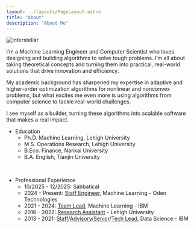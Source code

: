 ```yaml
---
layout: ../layouts/PageLayout.astro
title: "About"
description: "About Me"
---
```


![interstellar](/assets/pics/interstellar.jpg)

I’m a Machine Learning Engineer and Computer Scientist who loves designing and building algorithms to solve tough problems. I’m all about taking theoretical concepts and turning them into practical, real-world solutions that drive innovation and efficiency.

My academic background has sharpened my expertise in adaptive and higher-order optimization algorithms for nonlinear and nonconvex problems, but what excites me even more is using algorithms from computer science to tackle real-world challenges.

I see myself as a builder, turning these algorithms into scalable software that makes a real impact.


 - Education
   - Ph.D. Machine Learning, Lehigh University
   - M.S. Operations Research, Lehigh University
   - B.Eco. Finance, Nankai University
   - B.A. English, Tianjin University

<br>

- Professional Experience
  - 10/2025 - 12/2025: Sabbatical
  - 2024 - Present: [Staff Engineer](), Machine Learning - Oden Technologies
  - 2021 - 2024: [Team Lead](), Machine Learning - IBM
  - 2016 - 2022: [Research Assistant]() - Lehigh University
  - 2013 - 2021: [Staff]()/[Advisory]()/[Senior]()/[Tech Lead](), Data Science - IBM